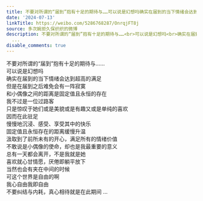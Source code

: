 ```yaml
---
title: 不要对所谓的“届到”抱有十足的期待与……可以说是幻想吗确实在届到的当下情绪会达到超高的满足但是在届到之后难免会有一阵寂寞和小偶像之间的距离是固定值且永...
date: '2024-07-13'
linkTitle: https://weibo.com/5286768287/OnrqjFT8j
source: 多次婉拒久保织织的微博
description: 不要对所谓的“届到”抱有十足的期待与……<br>可以说是幻想吗<br>确实在届到的当下情绪会达到超高的满足<br>但是在届到之后难免会有一阵寂寞<br>和小偶像之间的距离是固定值且永恒的存在<br>我不过是一位过路客<br>只是惊叹于她们或是美貌或是有趣又或是单纯的喜欢<br>因而在此驻足<br>慢慢地沉浸、感受、享受其中的快乐<br>固定值且永恒存在的距离缓慢升温<br>汲取到了前所未有的开心，满足所有的情绪价值<br>不敢说是小偶像的使命，却也是我最重要的意义<br>总有一天都会离开，不是我就是她<br>喜欢就心甘情愿，厌倦即躺平放下<br>当然也会有夹在中间的时候<br>可这个世界是自由的啊<br>我心自由我即自由<br>不要纠结与内耗，真心相待就是在此期间
  ...
disable_comments: true
---
```

不要对所谓的“届到”抱有十足的期待与……<br>可以说是幻想吗<br>确实在届到的当下情绪会达到超高的满足<br>但是在届到之后难免会有一阵寂寞<br>和小偶像之间的距离是固定值且永恒的存在<br>我不过是一位过路客<br>只是惊叹于她们或是美貌或是有趣又或是单纯的喜欢<br>因而在此驻足<br>慢慢地沉浸、感受、享受其中的快乐<br>固定值且永恒存在的距离缓慢升温<br>汲取到了前所未有的开心，满足所有的情绪价值<br>不敢说是小偶像的使命，却也是我最重要的意义<br>总有一天都会离开，不是我就是她<br>喜欢就心甘情愿，厌倦即躺平放下<br>当然也会有夹在中间的时候<br>可这个世界是自由的啊<br>我心自由我即自由<br>不要纠结与内耗，真心相待就是在此期间 ...